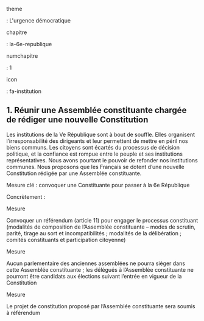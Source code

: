 theme

:   L'urgence démocratique

chapitre

:   la-6e-republique

numchapitre

:   1

icon

:   fa-institution

1\. Réunir une Assemblée constituante chargée de rédiger une nouvelle
Constitution
-------------------------------------------------------------------------

<div class="admonition note">

Les institutions de la Ve République sont à bout de souffle. Elles
organisent l’irresponsabilité des dirigeants et leur permettent de
mettre en péril nos biens communs. Les citoyens sont écartés du
processus de décision politique, et la confiance est rompue entre le
peuple et ses institutions représentatives. Nous avons pourtant le
pouvoir de refonder nos institutions communes. Nous proposons que les
Français se dotent d’une nouvelle Constitution rédigée par une Assemblée
constituante.

</div>

Mesure clé : convoquer une Constituante pour passer à la 6e République

Concrètement :

<div class="admonition">

Mesure

Convoquer un référendum (article 11) pour engager le processus
constituant (modalités de composition de l’Assemblée constituante –
modes de scrutin, parité, tirage au sort et incompatibilités ; modalités
de la délibération ; comités constituants et participation citoyenne)

</div>

<div class="admonition">

Mesure

Aucun parlementaire des anciennes assemblées ne pourra siéger dans cette
Assemblée constituante ; les délégués à l’Assemblée constituante ne
pourront être candidats aux élections suivant l’entrée en vigueur de la
Constitution

</div>

<div class="admonition">

Mesure

Le projet de constitution proposé par l’Assemblée constituante sera
soumis à référendum

</div>
